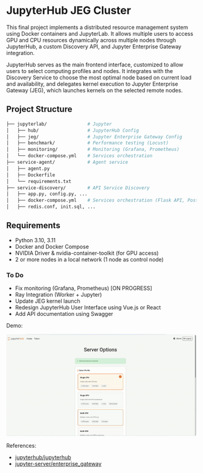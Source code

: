 # JupyterHub JEG Cluster

This final project implements a distributed resource management system using Docker containers and JupyterLab. It allows multiple users to access GPU and CPU resources dynamically across multiple nodes through JupyterHub, a custom Discovery API, and Jupyter Enterprise Gateway integration.

JupyterHub serves as the main frontend interface, customized to allow users to select computing profiles and nodes. It integrates with the Discovery Service to choose the most optimal node based on current load and availability, and delegates kernel execution to Jupyter Enterprise Gateway (JEG), which launches kernels on the selected remote nodes.

## Project Structure

```bash
├── jupyterlab/               # Jupyter
│   ├── hub/                  # JupyterHub Config
│   ├── jeg/                  # Jupyter Enterprise Gateway Config
│   ├── benchmark/            # Performance testing (Locust)
│   ├── monitoring/           # Monitoring (Grafana, Prometheus)
│   └── docker-compose.yml    # Services orchestration
├── service-agent/            # Agent service
│   ├── agent.py
│   ├── Dockerfile
│   └── requirements.txt
├── service-discovery/        # API Service Discovery
│   ├── app.py, config.py, ...
│   ├── docker-compose.yml    # Services orchestration (Flask API, PostgreSQL & Redis)
│   ├── redis.conf, init.sql, ...
```

## Requirements

- Python 3.10, 3.11
- Docker and Docker Compose
- NVIDIA Driver & nvidia-container-toolkit (for GPU access)
- 2 or more nodes in a local network (1 node as control node)

### To Do

- Fix monitoring (Grafana, Prometheus) [ON PROGRESS]
- Ray Integration (Worker + Jupyter)
- Update JEG kernel launch
- Redesign JupyterHub User Interface using Vue.js or React
- Add API documentation using Swagger

Demo:

![Demo](demo.gif)

References:

- [jupyterhub/jupyterhub](https://github.com/jupyterhub/jupyterhub)
- [jupyter-server/enterprise_gateway](https://github.com/jupyter-server/enterprise_gateway)